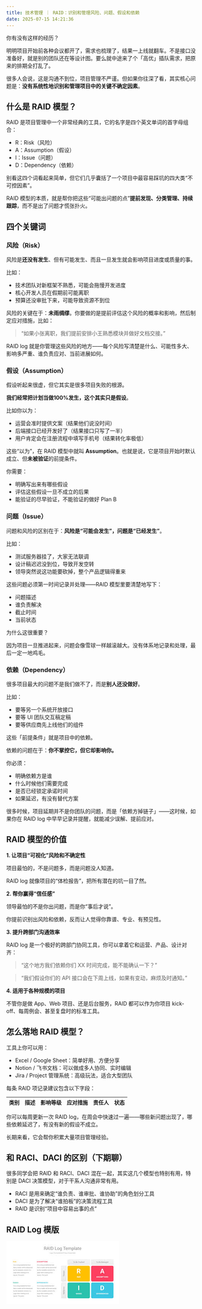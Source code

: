 ```yaml
---
title: 技术管理 ｜ RAID：识别和管理风险、问题、假设和依赖
date: 2025-07-15 14:21:36
---
```


你有没有这样的经历？

明明项目开始前各种会议都开了，需求也梳理了，结果一上线就翻车。不是接口没准备好，就是别的团队还在等设计图。要么就中途来了个「高优」插队需求，把原来的排期全打乱了。

很多人会说，这是沟通不到位，项目管理不严谨。但如果你往深了看，其实核心问题是：**没有系统性地识别和管理项目中的关键不确定因素**。

## 什么是 RAID 模型？

RAID 是项目管理中一个非常经典的工具，它的名字是四个英文单词的首字母组合：

* R：Risk（风险）
* A：Assumption（假设）
* I：Issue（问题）
* D：Dependency（依赖）

别看这四个词看起来简单，但它们几乎囊括了一个项目中最容易踩坑的四大类“不可控因素”。

RAID 模型的本质，就是帮你把这些“可能出问题的点”**提前发现、分类管理、持续跟踪**，而不是出了问题才慌张扑火。

## 四个关键词

### 风险（Risk）

风险是**还没有发生**、但有可能发生、而且一旦发生就会影响项目进度或质量的事。

比如：

* 技术团队对新框架不熟悉，可能会拖慢开发进度
* 核心开发人员在假期前可能离职
* 预算还没审批下来，可能导致资源不到位

风险的关键在于：**未雨绸缪**。你要做的是提前评估这个风险的概率和影响，然后制定应对措施，比如：

> “如果小张离职，我们提前安排小王熟悉模块并做好文档交接。”

RAID log 就是你管理这些风险的地方——每个风险写清楚是什么、可能性多大、影响多严重、谁负责应对、当前进展如何。

### 假设（Assumption）

假设听起来很虚，但它其实是很多项目失败的根源。

**我们经常把计划当做100%发生，这个其实只是假设**。

比如你以为：

* 运营会准时提供文案（结果他们说没时间）
* 后端接口已经开发好了（结果接口只写了一半）
* 用户肯定会在注册流程中填写手机号（结果转化率极低）

这些“以为”，在 RAID 模型中就叫 **Assumption**。也就是说，它是项目开始时默认成立、但**未被验证**的前提条件。

你需要：

* 明确写出来有哪些假设
* 评估这些假设一旦不成立的后果
* 能验证的尽早验证，不能验证的做好 Plan B

### 问题（Issue）

问题和风险的区别在于：**风险是“可能会发生”，问题是“已经发生”**。

比如：

* 测试服务器挂了，大家无法联调
* 设计稿迟迟没到位，导致开发空转
* 领导突然说这功能要砍掉，整个产品逻辑得重来

这些问题必须第一时间记录并处理——RAID 模型里要清楚地写下：

* 问题描述
* 谁负责解决
* 截止时间
* 当前状态

为什么这很重要？

因为项目一旦推进起来，问题会像雪球一样越滚越大。没有体系地记录和处理，最后一定一地鸡毛。

### 依赖（Dependency）

很多项目最大的问题不是我们做不了，而是**别人还没做好**。

比如：

* 要等另一个系统开放接口
* 要等 UI 团队交互稿定稿
* 要等供应商先上线他们的组件

这些「前提条件」就是项目中的依赖。

依赖的问题在于：**你不掌控它，但它却影响你。**

你必须：

* 明确依赖方是谁
* 什么时候他们需要完成
* 是否已经锁定承诺时间
* 如果延迟，有没有替代方案

很多时候，项目延期并不是你团队的问题，而是「依赖方掉链子」——这时候，如果你在 RAID log 中早早记录并提醒，就能减少误解、提前应对。

## RAID 模型的价值

**1. 让项目“可视化”风险和不确定性**

项目最怕的，不是问题多，而是问题没人知道。

RAID log 就像项目的“体检报告”，把所有潜在的坑一目了然。

**2. 帮你赢得“信任感”**

领导最怕的不是你出问题，而是你“事后才说”。

你提前识别出风险和依赖，反而让人觉得你靠谱、专业、有预见性。

**3. 提升跨部门沟通效率**

RAID log 是一个极好的跨部门协同工具，你可以拿着它和运营、产品、设计对齐：

> “这个地方我们依赖你们 XX 时间完成，能不能确认一下？”

> “我们假设你们的 API 接口会在下周上线，如果有变动，麻烦及时通知。”

**4. 适用于各种规模的项目**

不管你是做 App、Web 项目、还是后台服务，RAID 都可以作为你项目 kick-off、每周例会、甚至复盘时的标准工具。

## 怎么落地 RAID 模型？

工具上你可以用：

* Excel / Google Sheet：简单好用、方便分享
* Notion / 飞书文档：可以做成多人协同、实时编辑
* Jira / Project 管理系统：高级玩法，适合大型团队

每条 RAID 项记录建议包含以下字段：

| 类别 | 描述 | 影响等级 | 应对措施 | 责任人 | 状态 |
| -- | -- | ---- | ---- | --- | -- |

你可以每周更新一次 RAID log，在周会中快速过一遍——哪些新问题出现了，哪些依赖延迟了，有没有新的假设不成立。

长期来看，它会帮你积累大量项目管理经验。

## 和 RACI、DACI 的区别（下期聊）

很多同学会把 RAID 和 RACI、DACI 混在一起，其实这几个模型也特别有用，特别是 DACI 决策模型，对于干系人沟通非常有用。

* RACI 是用来确定“谁负责、谁审批、谁协助”的角色划分工具
* DACI 是为了解决“谁拍板”的决策流程工具
* RAID 是识别“项目中容易出事的点”

## RAID Log 模版

![](./raid/raid-log-template.png)